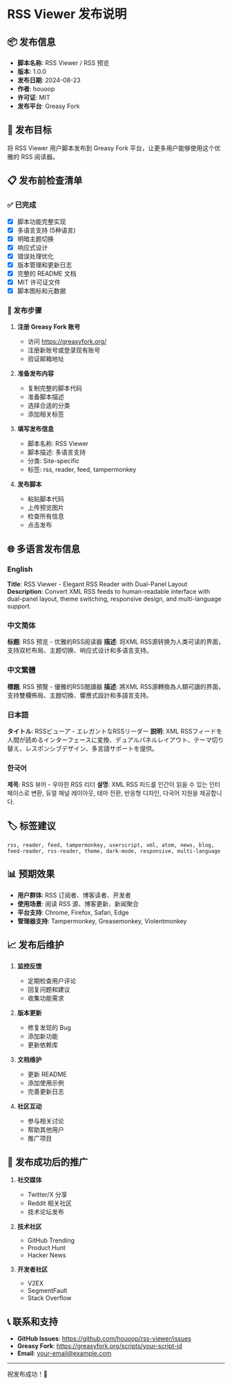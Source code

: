 # RSS Viewer 发布说明

## 📦 发布信息

- **脚本名称**: RSS Viewer / RSS 预览
- **版本**: 1.0.0
- **发布日期**: 2024-08-23
- **作者**: houoop
- **许可证**: MIT
- **发布平台**: Greasy Fork

## 🎯 发布目标

将 RSS Viewer 用户脚本发布到 Greasy Fork 平台，让更多用户能够使用这个优雅的 RSS 阅读器。

## 📋 发布前检查清单

### ✅ 已完成
- [x] 脚本功能完整实现
- [x] 多语言支持 (5种语言)
- [x] 明暗主题切换
- [x] 响应式设计
- [x] 错误处理优化
- [x] 版本管理和更新日志
- [x] 完整的 README 文档
- [x] MIT 许可证文件
- [x] 脚本图标和元数据

### 📝 发布步骤

1. **注册 Greasy Fork 账号**
   - 访问 https://greasyfork.org/
   - 注册新账号或登录现有账号
   - 验证邮箱地址

2. **准备发布内容**
   - 复制完整的脚本代码
   - 准备脚本描述
   - 选择合适的分类
   - 添加相关标签

3. **填写发布信息**
   - 脚本名称: RSS Viewer
   - 脚本描述: 多语言支持
   - 分类: Site-specific
   - 标签: rss, reader, feed, tampermonkey

4. **发布脚本**
   - 粘贴脚本代码
   - 上传预览图片
   - 检查所有信息
   - 点击发布

## 🌐 多语言发布信息

### English
**Title**: RSS Viewer - Elegant RSS Reader with Dual-Panel Layout
**Description**: Convert XML RSS feeds to human-readable interface with dual-panel layout, theme switching, responsive design, and multi-language support.

### 中文简体
**标题**: RSS 预览 - 优雅的RSS阅读器
**描述**: 将XML RSS源转换为人类可读的界面，支持双栏布局、主题切换、响应式设计和多语言支持。

### 中文繁體
**標題**: RSS 預覽 - 優雅的RSS閱讀器
**描述**: 將XML RSS源轉換為人類可讀的界面，支持雙欄佈局、主題切換、響應式設計和多語言支持。

### 日本語
**タイトル**: RSSビューア - エレガントなRSSリーダー
**説明**: XML RSSフィードを人間が読めるインターフェースに変換、デュアルパネルレイアウト、テーマ切り替え、レスポンシブデザイン、多言語サポートを提供。

### 한국어
**제목**: RSS 뷰어 - 우아한 RSS 리더
**설명**: XML RSS 피드를 인간이 읽을 수 있는 인터페이스로 변환, 듀얼 패널 레이아웃, 테마 전환, 반응형 디자인, 다국어 지원을 제공합니다.

## 🏷️ 标签建议

```
rss, reader, feed, tampermonkey, userscript, xml, atom, news, blog, feed-reader, rss-reader, theme, dark-mode, responsive, multi-language
```

## 📊 预期效果

- **用户群体**: RSS 订阅者、博客读者、开发者
- **使用场景**: 阅读 RSS 源、博客更新、新闻聚合
- **平台支持**: Chrome, Firefox, Safari, Edge
- **管理器支持**: Tampermonkey, Greasemonkey, Violentmonkey

## 📈 发布后维护

1. **监控反馈**
   - 定期检查用户评论
   - 回复问题和建议
   - 收集功能需求

2. **版本更新**
   - 修复发现的 Bug
   - 添加新功能
   - 更新依赖库

3. **文档维护**
   - 更新 README
   - 添加使用示例
   - 完善更新日志

4. **社区互动**
   - 参与相关讨论
   - 帮助其他用户
   - 推广项目

## 🎉 发布成功后的推广

1. **社交媒体**
   - Twitter/X 分享
   - Reddit 相关社区
   - 技术论坛发布

2. **技术社区**
   - GitHub Trending
   - Product Hunt
   - Hacker News

3. **开发者社区**
   - V2EX
   - SegmentFault
   - Stack Overflow

## 📞 联系和支持

- **GitHub Issues**: https://github.com/houoop/rss-viewer/issues
- **Greasy Fork**: https://greasyfork.org/scripts/your-script-id
- **Email**: your-email@example.com

---

祝发布成功！🎊